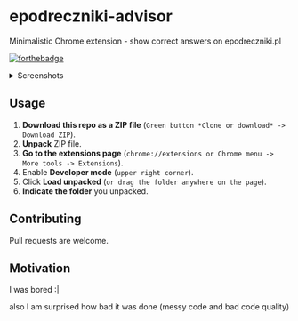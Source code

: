 # epodreczniki-advisor
Minimalistic Chrome extension - show correct answers on epodreczniki.pl

[![forthebadge](https://forthebadge.com/images/badges/kinda-sfw.svg)](https://forthebadge.com)

<details>
  <summary>Screenshots</summary>
  
  ###### \*click for larger size\*
  
  [<img width="500" src="https://i.imgur.com/GhkCEHm.png" alt="Single / multiple choice">](https://i.imgur.com/GhkCEHm.png)
  [<img width="500" src="https://i.imgur.com/1dtsawI.png" alt="Organize items">](https://i.imgur.com/1dtsawI.png)
  [<img width="500" src="https://i.imgur.com/uZ3J116.png" alt="Make a sentence">](https://i.imgur.com/uZ3J116.png)
  [<img width="500" src="https://i.imgur.com/avRp4Hl.png" alt="Crossword">](https://i.imgur.com/avRp4Hl.png)
</details>

## Usage
1. **Download this repo as a ZIP file** (`Green button *Clone or download* -> Download ZIP`).
2. **Unpack** ZIP file.
3. **Go to the extensions page** (`chrome://extensions or Chrome menu -> More tools -> Extensions`).
4. Enable **Developer mode** (`upper right corner`).
5. Click **Load unpacked** (`or drag the folder anywhere on the page`).
6. **Indicate the folder** you unpacked.

## Contributing
Pull requests are welcome.

## Motivation
I was bored :|

also I am surprised how bad it was done (messy code and bad code quality)

